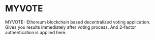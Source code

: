 # MYVOTE
MYVOTE- Ethereum blockchain based decentralized voting application. Gives you results immediately after voting process. And 2-factor authentication is applied here.
